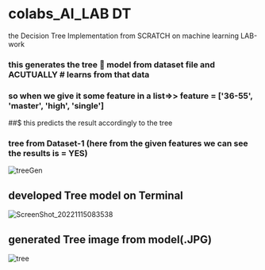# colabs_AI_LAB DT
the Decision Tree Implementation from SCRATCH on machine learning LAB-work
### this generates the tree 🎄 model from dataset file and ACUTUALLY # learns from that data
### so when we give it some feature in a list=>> feature = ['36-55', 'master', 'high', 'single']
##$ this predicts the result accordingly to the tree 

### tree from Dataset-1 (here from the given features we can see the results is = YES)
![treeGen](https://user-images.githubusercontent.com/67198296/201817105-dda5078b-1612-41fb-aeaa-12fbc70026ee.jpg)

## developed Tree model on Terminal
![ScreenShot_20221115083538](https://user-images.githubusercontent.com/67198296/201816823-5027a6e7-8e81-489a-9f32-98756647b96a.png)


## generated Tree image from model(.JPG)
![tree](https://user-images.githubusercontent.com/67198296/201816826-40d6a948-d34a-4638-8ec1-83af6045762c.jpg)

